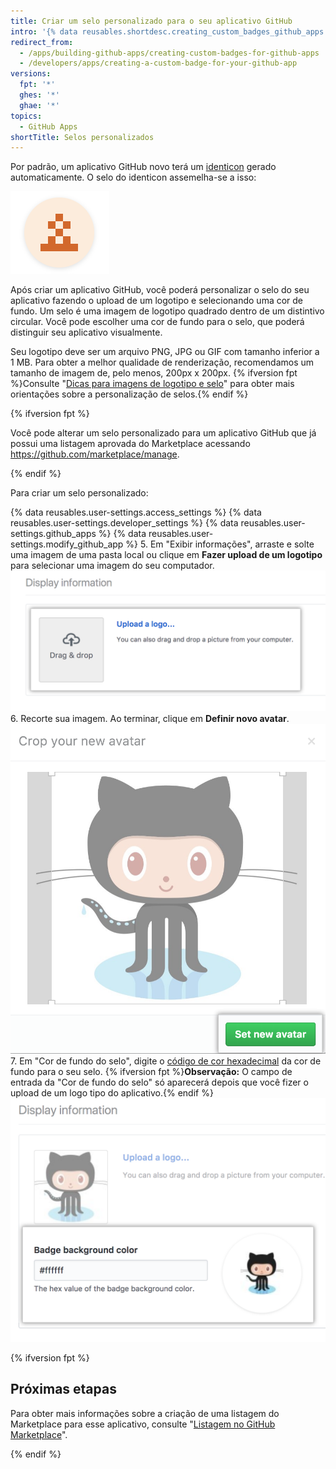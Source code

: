 ```yaml
---
title: Criar um selo personalizado para o seu aplicativo GitHub
intro: '{% data reusables.shortdesc.creating_custom_badges_github_apps %}'
redirect_from:
  - /apps/building-github-apps/creating-custom-badges-for-github-apps
  - /developers/apps/creating-a-custom-badge-for-your-github-app
versions:
  fpt: '*'
  ghes: '*'
  ghae: '*'
topics:
  - GitHub Apps
shortTitle: Selos personalizados
---
```


Por padrão, um aplicativo GitHub novo terá um [identicon](https://github.com/blog/1586-identicons) gerado automaticamente. O selo do identicon assemelha-se a isso:

![Identicon](/assets/images/identicon.png)

Após criar um aplicativo GitHub, você poderá personalizar o selo do seu aplicativo fazendo o upload de um logotipo e selecionando uma cor de fundo. Um selo é uma imagem de logotipo quadrado dentro de um distintivo circular. Você pode escolher uma cor de fundo para o selo, que poderá distinguir seu aplicativo visualmente.

Seu logotipo deve ser um arquivo PNG, JPG ou GIF com tamanho inferior a 1 MB. Para obter a melhor qualidade de renderização, recomendamos um tamanho de imagem de, pelo menos, 200px x 200px. {% ifversion fpt %}Consulte "[Dicas para imagens de logotipo e selo](/marketplace/listing-on-github-marketplace/writing-github-marketplace-listing-descriptions/#guidelines-for-logos)" para obter mais orientações sobre a personalização de selos.{% endif %}

{% ifversion fpt %}

Você pode alterar um selo personalizado para um aplicativo GitHub que já possui uma listagem aprovada do Marketplace acessando https://github.com/marketplace/manage.

{% endif %}

Para criar um selo personalizado:

{% data reusables.user-settings.access_settings %}
{% data reusables.user-settings.developer_settings %}
{% data reusables.user-settings.github_apps %}
{% data reusables.user-settings.modify_github_app %}
5. Em "Exibir informações", arraste e solte uma imagem de uma pasta local ou clique em **Fazer upload de um logotipo** para selecionar uma imagem do seu computador. ![Faça o upload de um logotipo](/assets/images/github-apps/github_apps_upload_logo.png)
6. Recorte sua imagem. Ao terminar, clique em **Definir novo avatar**. ![Corte e defina o logotipo ](/assets/images/github-apps/github_apps_crop_and_set_avatar.png)
7. Em "Cor de fundo do selo", digite o [código de cor hexadecimal](http://www.color-hex.com/) da cor de fundo para o seu selo. {% ifversion fpt %}**Observação:** O campo de entrada da "Cor de fundo do selo" só aparecerá depois que você fizer o upload de um logo tipo do aplicativo.{% endif %} ![Cor de fundo do selo](/assets/images/github-apps/github_apps_badge_background_color.png)

{% ifversion fpt %}

## Próximas etapas

Para obter mais informações sobre a criação de uma listagem do Marketplace para esse aplicativo, consulte "[Listagem no GitHub Marketplace](/marketplace/listing-on-github-marketplace/)".

{% endif %}
